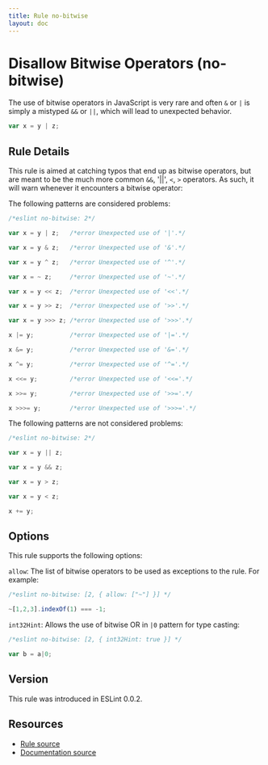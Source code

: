 ```yaml
---
title: Rule no-bitwise
layout: doc
---
```

<!-- Note: No pull requests accepted for this file. See README.md in the root directory for details. -->
# Disallow Bitwise Operators (no-bitwise)

The use of bitwise operators in JavaScript is very rare and often `&` or `|` is simply a mistyped `&&` or `||`, which will lead to unexpected behavior.

```js
var x = y | z;
```

## Rule Details

This rule is aimed at catching typos that end up as bitwise operators, but are meant to be the much more common `&&`, '||', `<`, `>` operators. As such, it will warn whenever it encounters a bitwise operator:

The following patterns are considered problems:

```js
/*eslint no-bitwise: 2*/

var x = y | z;   /*error Unexpected use of '|'.*/

var x = y & z;   /*error Unexpected use of '&'.*/

var x = y ^ z;   /*error Unexpected use of '^'.*/

var x = ~ z;     /*error Unexpected use of '~'.*/

var x = y << z;  /*error Unexpected use of '<<'.*/

var x = y >> z;  /*error Unexpected use of '>>'.*/

var x = y >>> z; /*error Unexpected use of '>>>'.*/

x |= y;          /*error Unexpected use of '|='.*/

x &= y;          /*error Unexpected use of '&='.*/

x ^= y;          /*error Unexpected use of '^='.*/

x <<= y;         /*error Unexpected use of '<<='.*/

x >>= y;         /*error Unexpected use of '>>='.*/

x >>>= y;        /*error Unexpected use of '>>>='.*/
```

The following patterns are not considered problems:

```js
/*eslint no-bitwise: 2*/

var x = y || z;

var x = y && z;

var x = y > z;

var x = y < z;

x += y;
```

## Options

This rule supports the following options:

`allow`: The list of bitwise operators to be used as exceptions to the rule. For example:

```js
/*eslint no-bitwise: [2, { allow: ["~"] }] */

~[1,2,3].indexOf(1) === -1;
```

`int32Hint`: Allows the use of bitwise OR in `|0` pattern for type casting:

```js
/*eslint no-bitwise: [2, { int32Hint: true }] */

var b = a|0;
```

## Version

This rule was introduced in ESLint 0.0.2.

## Resources

* [Rule source](https://github.com/eslint/eslint/tree/master/lib/rules/no-bitwise.js)
* [Documentation source](https://github.com/eslint/eslint/tree/master/docs/rules/no-bitwise.md)
